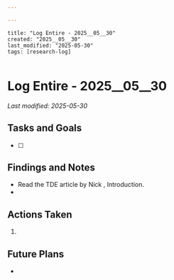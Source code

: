 ```yaml
---

---
```

```
title: "Log Entire - 2025__05__30"
created: "2025__05__30"
last_modified: "2025-05-30"
tags: [research-log]
 
```



# Log Entire - 2025__05__30  
_Last modified: 2025-05-30_

## Tasks and Goals
- [ ] 

## Findings and Notes
- Read the TDE article by Nick , Introduction.
- 

## Actions Taken
1. 

## Future Plans
- 
